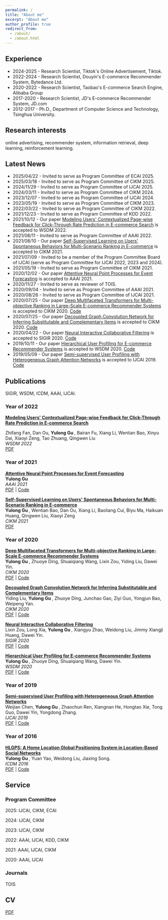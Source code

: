 ```yaml
---
permalink: /
title: "About me"
excerpt: "About me"
author_profile: true
redirect_from:
  - /about/
  - /about.html
---
```


## Experience

* 2024-2025 - Research Scientist, Tiktok's Online Advertisement, Tiktok.
* 2022-2024 - Research Scientist, Douyin's E-commerce Recommender System, Bytedance Ltd.
* 2020-2022 - Research Scientist, Taobao's E-commerce Search Engine, Alibaba Group
* 2017-2020 - Research Scientist, JD's E-commerce Recommender System, JD.com
* 2012-2017 - Ph.D., Department of Computer Science and Technology, Tsinghua University.

## Research interests

online advertising, recommender system, information retrieval, deep learning, reinforcement learning.


## Latest News
* 2025/04/22 - Invited to serve as Program Committee of ECAI 2025.
* 2025/03/18 - Invited to serve as Program Committee of CIKM 2025.
* 2024/11/29 - Invited to serve as Program Committee of IJCAI 2025.
* 2024/03/11 - Invited to serve as Program Committee of CIKM 2024.
* 2023/12/07 - Invited to serve as Program Committee of IJCAI 2024.
* 2023/05/19 - Invited to serve as Program Committee of CIKM 2023.
* 2022/03/22 - Invited to serve as Program Committee of CIKM 2022.
* 2021/12/23 - Invited to serve as Program Committee of KDD 2022.
* 2021/10/12 - Our paper [Modeling Users' Contextualized Page-wise Feedback for Click-Through Rate Prediction in E-commerce Search](https://dl.acm.org/doi/10.1145/3488560.3498478) is accepted to WSDM 2022.
* 2021/08/11 - Invited to serve as Program Committee of AAAI 2022. 
* 2021/08/10 - Our paper [Self-Supervised Learning on Users' Spontaneous Behaviors for Multi-Scenario Ranking in E-commerce](https://guyulongcs.github.io/files/CIKM2021_ZEUS.pdf) is accepted to CIKM 2021.
* 2021/07/09 - Invited to be a member of the Program Committee Board of IJCAI (serve as Program Committee for IJCAI 2022, 2023 and 2024).
* 2021/05/19 - Invited to serve as Program Committee of CIKM 2021.
* 2020/12/02 - Our paper [Attentive Neural Point Processes for Event Forecasting](https://guyulongcs.github.io/files/AAAI2021_ANPP.pdf) is accepted to AAAI 2021.
* 2020/11/27 - Invited to serve as reviewer of TOIS.
* 2020/09/04 - Invited to serve as Program Committee of AAAI 2021.
* 2020/08/26 - Invited to serve as Program Committee of IJCAI 2021.
* 2020/07/25 - Our paper [Deep Multifaceted Transformers for Multi-objective Ranking in Large-Scale E-commerce Recommender Systems](https://guyulongcs.github.io/files/CIKM2020_DMT.pdf) is accepted to CIKM 2020. [Code](https://github.com/guyulongcs/CIKM2020_DMT)
* 2020/07/25 - Our paper [Decoupled Graph Convolution Network for Inferring Substitutable and Complementary Items](https://guyulongcs.github.io/files/CIKM2020_DecGCN.pdf) is accepted to CIKM 2020. [Code](https://github.com/guyulongcs/CIKM2020_DecGCN) 
* 2020/04/22 - Our paper [Neural Interactive Collaborative Filtering](https://guyulongcs.github.io/files/SIGIR2020_NICF.pdf) is accepted to SIGIR 2020. [Code](https://github.com/guyulongcs/SIGIR2020_NICF)
* 2019/10/11 - Our paper [Hierarchical User Profiling for E-commerce Recommender Systems](https://guyulongcs.github.io/files/WSDM2020_HUP.pdf) is accepted to WSDM 2020. [Code](https://github.com/guyulongcs/WSDM2020_HUP) 
* 2019/05/09 - Our paper [Semi-supervised User Profiling with Heterogeneous Graph Attention Networks](https://guyulongcs.github.io/files/IJCAI2019_HGAT.pdf) is accepted to IJCAI 2019. [Code](https://github.com/guyulongcs/IJCAI2019_HGAT) 


## Publications

SIGIR, WSDM, ICDM, AAAI, IJCAI.

### Year of 2022
<b> [Modeling Users' Contextualized Page-wise Feedback for Click-Through Rate Prediction in E-commerce Search]() </b> <br>

Zhifang Fan, Dan Ou, <b> Yulong Gu </b>, Bairan Fu, Xiang Li, Wentian Bao, Xinyu Dai, Xiaoyi Zeng, Tao Zhuang, Qingwen Liu  <br>
<i> WSDM 2022 </i> <br>
[PDF](https://dl.acm.org/doi/10.1145/3488560.3498478) <br>
 

### Year of 2021

<b> [Attentive Neural Point Processes for Event Forecasting]() </b> <br>
<b> Yulong Gu </b>  <br>
<i> AAAI 2021 </i> <br>
[PDF](https://guyulongcs.github.io/files/AAAI2021_ANPP.pdf) | [Code](https://github.com/guyulongcs/AAAI2021_ANPP) <br>

<b> [Self-Supervised Learning on Users' Spontaneous Behaviors for Multi-Scenario Ranking in E-commerce]() </b> <br>
<b> Yulong Gu </b>, Wentian Bao, Dan Ou, Xiang Li, Baoliang Cui, Biyu Ma, Haikuan Huang, Qingwen Liu, Xiaoyi Zeng  <br>
<i> CIKM 2021 </i> <br>
[PDF](https://guyulongcs.github.io/files/CIKM2021_ZEUS.pdf) <br>



### Year of 2020

<b> [Deep Multifaceted Transformers for Multi-objective Ranking in Large-Scale E-commerce Recommender Systems](https://dl.acm.org/doi/10.1145/3340531.3412697) </b> <br>
<b> Yulong Gu </b>, Zhuoye Ding, Shuaiqiang Wang, Lixin Zou, Yiding Liu, Dawei Yin. <br>
<i> CIKM 2020 </i> <br>
[PDF](https://guyulongcs.github.io/files/CIKM2020_DMT.pdf) | [Code](https://github.com/guyulongcs/CIKM2020_DMT) <br>


<b> [Decoupled Graph Convolution Network for Inferring Substitutable and Complementary Items](https://dl.acm.org/doi/abs/10.1145/3340531.3412695) </b> <br>
Yiding Liu, <b> Yulong Gu </b>, Zhuoye Ding, Junchao Gao, Ziyi Guo, Yongjun Bao, Weipeng Yan. <br>
<i> CIKM 2020 </i> <br>
[PDF](https://guyulongcs.github.io/files/CIKM2020_DecGCN.pdf) | [Code](https://github.com/guyulongcs/CIKM2020_DecGCN) <br>


<b> [Neural Interactive Collaborative Filtering](https://dl.acm.org/doi/abs/10.1145/3397271.3401181) </b> <br>
Lixin Zou, Long Xia, <b> Yulong Gu </b>, Xiangyu Zhao, Weidong Liu, Jimmy Xiangji Huang, Dawei Yin. <br>
<i> SIGIR 2020 </i> <br>
[PDF](https://guyulongcs.github.io/files/SIGIR2020_NICF.pdf) | [Code](https://github.com/guyulongcs/SIGIR2020_NICF) <br>


<b> [Hierarchical User Profiling for E-commerce Recommender Systems](https://dl.acm.org/doi/abs/10.1145/3336191.3371827) </b> <br>
<b> Yulong Gu </b>, Zhuoye Ding, Shuaiqiang Wang, Dawei Yin. <br>
<i> WSDM 2020 </i> <br>
[PDF](https://guyulongcs.github.io/files/WSDM2020_HUP.pdf) | [Code](https://github.com/guyulongcs/WSDM2020_HUP) <br>

###  Year of 2019

<b> [Semi-supervised User Profiling with Heterogeneous Graph Attention Networks](https://www.ijcai.org/Proceedings/2019/0293.pdf) </b> <br>
Weijian Chen, <b> Yulong Gu </b>, Zhaochun Ren, Xiangnan He, Hongtao Xie, Tong Guo, Dawei Yin, Yongdong Zhang. <br>
<i> IJCAI 2019  </i> <br>
[PDF](https://guyulongcs.github.io/files/IJCAI2019_HGAT.pdf) | [Code](https://github.com/guyulongcs/IJCAI2019_HGAT) <br>


###  Year of 2016

<b> [HLGPS: A Home Location Global Positioning System in Location-Based Social Networks](https://ieeexplore.ieee.org/document/7837923) </b> <br>
<b> Yulong Gu </b>, Yuan Yao, Weidong Liu, Jiaxing Song. <br>
<i> ICDM 2016  </i> <br>
[PDF](https://guyulongcs.github.io/files/ICDM2016_HLGPS.pdf) | [Code](https://github.com/guyulongcs/ICDM2016_HLGPS) <br>



## Service

### Program Committee
2025: IJCAI, CIKM, ECAI <br>

2024: IJCAI, CIKM <br>

2023: IJCAI, CIKM <br>

2022: AAAI, IJCAI, KDD, CIKM <br>

2021: AAAI, IJCAI, CIKM <br>

2020: AAAI, IJCAI

### Journals
TOIS


## CV

[PDF](https://guyulongcs.github.io/files/YulongGu_CV.pdf) <br>

